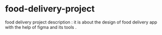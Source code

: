 # food-delivery-project
food delivery project description : it is about the design of food delivery app with the help of figma and its tools .
